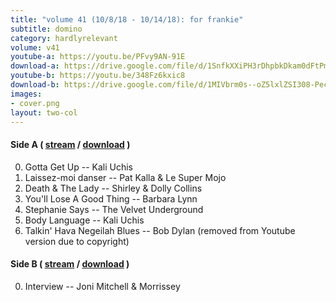 ```yaml
---
title: "volume 41 (10/8/18 - 10/14/18): for frankie"
subtitle: domino
category: hardlyrelevant
volume: v41
youtube-a: https://youtu.be/PFvy9AN-91E
download-a: https://drive.google.com/file/d/1SnfkXXiPH3rDhpbkDkam0dFtPmH9pNpU/view?usp=drivesdk
youtube-b: https://youtu.be/348Fz6kxic8
download-b: https://drive.google.com/file/d/1MIVbrm0s--oZ5lxlZSI308-PecoAErI_/view?usp=drivesdk
images:
- cover.png
layout: two-col
---
```

#### Side A ( <a target="_blank" href="{{ page.youtube-a }}">stream</a> / <a target="_blank" href="{{ page.download-a }}">download</a> ) ####
0. Gotta Get Up -- Kali Uchis
1. Laissez-moi danser -- Pat Kalla & Le Super Mojo
2. Death & The Lady -- Shirley & Dolly Collins
3. You'll Lose A Good Thing -- Barbara Lynn
4. Stephanie Says -- The Velvet Underground
5. Body Language -- Kali Uchis
6. Talkin' Hava Negeilah Blues -- Bob Dylan (removed from Youtube version due to copyright)

#### Side B ( <a target="_blank" href="{{ page.youtube-b }}">stream</a> / <a target="_blank" href="{{ page.download-b }}">download</a> ) ####
0. Interview -- Joni Mitchell & Morrissey
